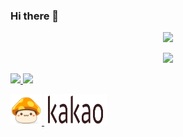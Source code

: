 ### Hi there 👋

<!--
**wudxoe/wudxoe** is a ✨ _special_ ✨ repository because its `README.md` (this file) appears on your GitHub profile.

Here are some ideas to get you started:

- 🔭 I’m currently working on ...
- 🌱 I’m currently learning ...
- 👯 I’m looking to collaborate on ...
- 🤔 I’m looking for help with ...
- 💬 Ask me about ...
- 📫 How to reach me: ...
- 😄 Pronouns: ...
- ⚡ Fun fact: ...
-->
<p align="center">
  <img src="https://github-readme-stats.vercel.app/api?username=wudxoe&show_icons=true&theme=radical" />
</p>
<p align="center">
  <img src="https://capsule-render.vercel.app/api?type=waving&color=gradient&height=120&animation=fadeIn&section=footer&text=🏎🏍&fontAlign=70">
</p>

<div>
  <a href="https://wudxoe.tistory.com/">
    <img src="https://img.shields.io/badge/tistory-FF5A4A?style=for-the-badge&logo=tistory&logoColor=white" size = 100>
  </a>
  <a href="https://github.com/wudxoe/">
    <img src="https://img.shields.io/badge/github-181717?style=for-the-badge&logo=github&logoColor=white">
  </a>
</div>
<p>
  <a href="https://maplestory.nexon.com/Home/Main#close" target="_blank">
    <img src="maplestory-icon.png" width="50px" height="50px" alt="MapleStory Icon"/>
  </a>
  <a href="https://careers.kakao.com/index" target="_blank">
    <img src="kakao_icon.png" width="100px" height="50px" alt="Kakao Icon"/>
  </a>
</p>
